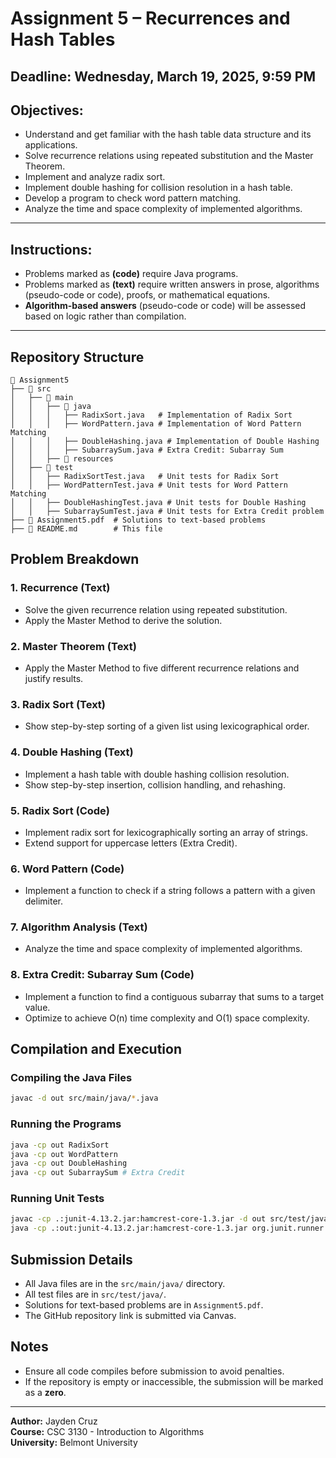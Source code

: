 # Assignment 5 – Recurrences and Hash Tables

## Deadline: Wednesday, March 19, 2025, 9:59 PM

## Objectives:
- Understand and get familiar with the hash table data structure and its applications.
- Solve recurrence relations using repeated substitution and the Master Theorem.
- Implement and analyze radix sort.
- Implement double hashing for collision resolution in a hash table.
- Develop a program to check word pattern matching.
- Analyze the time and space complexity of implemented algorithms.
  
---

## Instructions:

- Problems marked as **(code)** require Java programs.
- Problems marked as **(text)** require written answers in prose, algorithms (pseudo-code or code), proofs, or mathematical equations.
- **Algorithm-based answers** (pseudo-code or code) will be assessed based on logic rather than compilation.

---

## Repository Structure
```
📂 Assignment5
├── 📂 src
│   ├── 📂 main
│   │   ├── 📂 java
│   │   │   ├── RadixSort.java   # Implementation of Radix Sort
│   │   │   ├── WordPattern.java # Implementation of Word Pattern Matching
│   │   │   ├── DoubleHashing.java # Implementation of Double Hashing
│   │   │   ├── SubarraySum.java # Extra Credit: Subarray Sum
│   │   ├── 📂 resources
│   ├── 📂 test
│   │   ├── RadixSortTest.java   # Unit tests for Radix Sort
│   │   ├── WordPatternTest.java # Unit tests for Word Pattern Matching
│   │   ├── DoubleHashingTest.java # Unit tests for Double Hashing
│   │   ├── SubarraySumTest.java # Unit tests for Extra Credit problem
├── 📄 Assignment5.pdf  # Solutions to text-based problems
├── 📄 README.md        # This file
```

## Problem Breakdown
### 1. Recurrence (Text)
- Solve the given recurrence relation using repeated substitution.
- Apply the Master Method to derive the solution.

### 2. Master Theorem (Text)
- Apply the Master Method to five different recurrence relations and justify results.

### 3. Radix Sort (Text)
- Show step-by-step sorting of a given list using lexicographical order.

### 4. Double Hashing (Text)
- Implement a hash table with double hashing collision resolution.
- Show step-by-step insertion, collision handling, and rehashing.

### 5. Radix Sort (Code)
- Implement radix sort for lexicographically sorting an array of strings.
- Extend support for uppercase letters (Extra Credit).

### 6. Word Pattern (Code)
- Implement a function to check if a string follows a pattern with a given delimiter.

### 7. Algorithm Analysis (Text)
- Analyze the time and space complexity of implemented algorithms.

### 8. Extra Credit: Subarray Sum (Code)
- Implement a function to find a contiguous subarray that sums to a target value.
- Optimize to achieve O(n) time complexity and O(1) space complexity.

## Compilation and Execution
### Compiling the Java Files
```sh
javac -d out src/main/java/*.java
```

### Running the Programs
```sh
java -cp out RadixSort
java -cp out WordPattern
java -cp out DoubleHashing
java -cp out SubarraySum # Extra Credit
```

### Running Unit Tests
```sh
javac -cp .:junit-4.13.2.jar:hamcrest-core-1.3.jar -d out src/test/java/*.java
java -cp .:out:junit-4.13.2.jar:hamcrest-core-1.3.jar org.junit.runner.JUnitCore RadixSortTest
```

## Submission Details
- All Java files are in the `src/main/java/` directory.
- All test files are in `src/test/java/`.
- Solutions for text-based problems are in `Assignment5.pdf`.
- The GitHub repository link is submitted via Canvas.

## Notes
- Ensure all code compiles before submission to avoid penalties.
- If the repository is empty or inaccessible, the submission will be marked as a **zero**.

---
**Author:** Jayden Cruz\
**Course:** CSC 3130 - Introduction to Algorithms\
**University:** Belmont University
